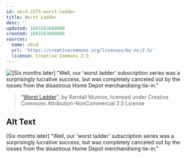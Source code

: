 ```yaml
---
id: xkcd.2375-worst-ladder
title: Worst Ladder
desc: ''
updated: 1603263600000
created: 1603263600000
sources:
  name: xkcd
  url: 'https://creativecommons.org/licenses/by-nc/2.5/'
  license: Creative Commons 2.5
---
```

![\[Six months later\] "Well, our 'worst ladder' subscription series was a surprisingly lucrative success, but was completely canceled out by the losses from the disastrous Home Depot merchandising tie-in."](https://imgs.xkcd.com/comics/worst_ladder.png)
> "[Worst Ladder](https://xkcd.com/2375/)", by Randall Munroe, licensed under Creative Commons Attribution-NonCommercial 2.5 License

## Alt Text
\[Six months later\] "Well, our 'worst ladder' subscription series was a surprisingly lucrative success, but was completely canceled out by the losses from the disastrous Home Depot merchandising tie-in."
